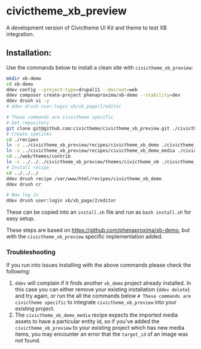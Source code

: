 # civictheme_xb_preview

A development version of Civictheme UI Kit and theme to test XB integration.

## Installation:

Use the commands below to install a clean site with `civictheme_xb_preview`:

```bash
mkdir xb-demo
cd xb-demo
ddev config --project-type=drupal11 --docroot=web
ddev composer create-project phenaproxima/xb-demo --stability=dev
ddev drush si -y
# ddev drush user:login xb/xb_page/1/editor

# These commands are civictheme specific
# Get repository
git clone git@github.com:civictheme/civictheme_xb_preview.git ./civictheme_xb_preview
# Create symlinks
cd ./recipes
ln -s ../civictheme_xb_preview/recipes/civictheme_xb_demo ./civictheme_xb_demo
ln -s ../civictheme_xb_preview/recipes/civictheme_xb_demo_media ./civictheme_xb_demo_media
cd ../web/themes/contrib
ln -s ../../../civictheme_xb_preview/themes/civictheme_xb ./civictheme_xb
# Install recipe
cd ../../../
ddev drush recipe /var/www/html/recipes/civictheme_xb_demo
ddev drush cr

# Now log in
ddev drush user:login xb/xb_page/2/editor
```

These can be copied into an `install.sh` file and run as `bash install.sh` for easy setup.

These steps are based on https://github.com/phenaproxima/xb-demo, but with the `civictheme_xb_preview` specific implementation added. 

### Troubleshooting

If you run into issues installing with the above commands please check the following:

1. `ddev` will complain if it finds another `xb_demo` project already installed. In this case you can either remove your existing installation (`ddev delete`) and try again, or run the all the commands below `# These commands are civictheme specific` to integrate `civictheme_xb_preview` into your existing project.
2. The `civictheme_xb_demo_media` recipe expects the imported media assets to have a particular entity id, so if you've added the `civictheme_xb_preview` to your existing project which has new media items, you may encounter an error that the `target_id` of an image was not found.
